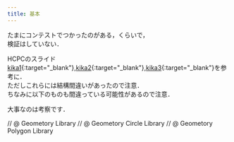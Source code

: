 ```yaml
---
title: 基本
---
```


たまにコンテストでつかったのがある，くらいで，  
検証はしていない．

HCPCのスライド[kika1](https://www.slideshare.net/hcpc_hokudai/kika-80076550){:target="_blank"},[kika2](https://www.slideshare.net/hcpc_hokudai/kika2-80076551){:target="_blank"},[kika3](https://www.slideshare.net/hcpc_hokudai/kika3-80076552){:target="_blank"}を参考に．  
ただしこれらには結構間違いがあったので注意．  
ちなみに以下のものも間違っている可能性があるので注意．

大事なのは考察です．

// @ Geometory Library
// @ Geometory Circle Library
// @ Geometory Polygon Library

